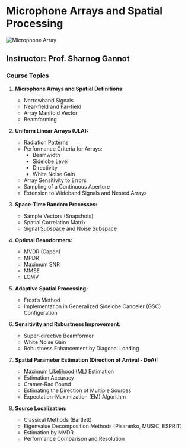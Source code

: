 # Microphone Arrays and Spatial Processing
![Microphone Array](./beamformer.jpg)
## Instructor: Prof. Sharnog Gannot

### Course Topics

1. **Microphone Arrays and Spatial Definitions:**
   - Narrowband Signals
   - Near-field and Far-field
   - Array Manifold Vector
   - Beamforming

2. **Uniform Linear Arrays (ULA):**
   - Radiation Patterns
   - Performance Criteria for Arrays:
     - Beamwidth
     - Sidelobe Level
     - Directivity
     - White Noise Gain
   - Array Sensitivity to Errors
   - Sampling of a Continuous Aperture
   - Extension to Wideband Signals and Nested Arrays

3. **Space-Time Random Processes:**
   - Sample Vectors (Snapshots)
   - Spatial Correlation Matrix
   - Signal Subspace and Noise Subspace

4. **Optimal Beamformers:**
   - MVDR (Capon)
   - MPDR
   - Maximum SNR
   - MMSE
   - LCMV

5. **Adaptive Spatial Processing:**
   - Frost’s Method
   - Implementation in Generalized Sidelobe Canceler (GSC) Configuration

6. **Sensitivity and Robustness Improvement:**
   - Super-directive Beamformer
   - White Noise Gain
   - Robustness Enhancement by Diagonal Loading

7. **Spatial Parameter Estimation (Direction of Arrival - DoA):**
   - Maximum Likelihood (ML) Estimation
   - Estimation Accuracy
   - Cramér-Rao Bound
   - Estimating the Direction of Multiple Sources
   - Expectation-Maximization (EM) Algorithm

8. **Source Localization:**
   - Classical Methods (Bartlett)
   - Eigenvalue Decomposition Methods (Pisarenko, MUSIC, ESPRIT)
   - Estimation by MVDR
   - Performance Comparison and Resolution
